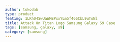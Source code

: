 ```yaml
---
author: tokodab
type: product
featimg: 1LKh04SwUaWMEPxxYLm5f466CbL9uToNl
title: Attack On Titan Logo Samsung Galaxy S9 Case
tags: [samsung, galaxy, s9]
category: [samsung]
---
```

